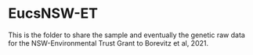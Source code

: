 # EucsNSW-ET
This is the folder to share the sample and eventually the genetic raw data for the NSW-Environmental Trust Grant to Borevitz et al, 2021.
